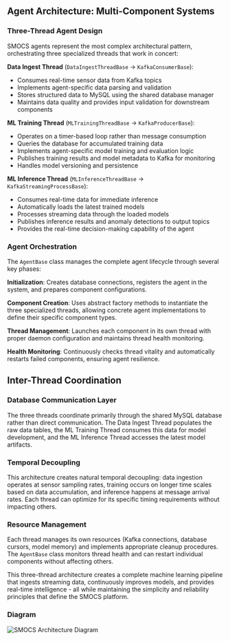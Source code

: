 ## Agent Architecture: Multi-Component Systems

### Three-Thread Agent Design
SMOCS agents represent the most complex architectural pattern, orchestrating three specialized threads that work in concert:

**Data Ingest Thread** (`DataIngestThreadBase` → `KafkaConsumerBase`):
- Consumes real-time sensor data from Kafka topics
- Implements agent-specific data parsing and validation
- Stores structured data to MySQL using the shared database manager
- Maintains data quality and provides input validation for downstream components

**ML Training Thread** (`MLTrainingThreadBase` → `KafkaProducerBase`):
- Operates on a timer-based loop rather than message consumption
- Queries the database for accumulated training data
- Implements agent-specific model training and evaluation logic
- Publishes training results and model metadata to Kafka for monitoring
- Handles model versioning and persistence

**ML Inference Thread** (`MLInferenceThreadBase` → `KafkaStreamingProcessBase`):
- Consumes real-time data for immediate inference
- Automatically loads the latest trained models
- Processes streaming data through the loaded models
- Publishes inference results and anomaly detections to output topics
- Provides the real-time decision-making capability of the agent

### Agent Orchestration
The `AgentBase` class manages the complete agent lifecycle through several key phases:

**Initialization**: Creates database connections, registers the agent in the system, and prepares component configurations.

**Component Creation**: Uses abstract factory methods to instantiate the three specialized threads, allowing concrete agent implementations to define their specific component types.

**Thread Management**: Launches each component in its own thread with proper daemon configuration and maintains thread health monitoring.

**Health Monitoring**: Continuously checks thread vitality and automatically restarts failed components, ensuring agent resilience.

## Inter-Thread Coordination

### Database Communication Layer
The three threads coordinate primarily through the shared MySQL database rather than direct communication. The Data Ingest Thread populates the raw data tables, the ML Training Thread consumes this data for model development, and the ML Inference Thread accesses the latest model artifacts.

### Temporal Decoupling
This architecture creates natural temporal decoupling: data ingestion operates at sensor sampling rates, training occurs on longer time scales based on data accumulation, and inference happens at message arrival rates. Each thread can optimize for its specific timing requirements without impacting others.

### Resource Management
Each thread manages its own resources (Kafka connections, database cursors, model memory) and implements appropriate cleanup procedures. The `AgentBase` class monitors thread health and can restart individual components without affecting others.

This three-thread architecture creates a complete machine learning pipeline that ingests streaming data, continuously improves models, and provides real-time intelligence - all while maintaining the simplicity and reliability principles that define the SMOCS platform.

### Diagram

![SMOCS Architecture Diagram](/img/diagrams/agentbase-architecture-diagram.png "SMOCS System Architecture")
